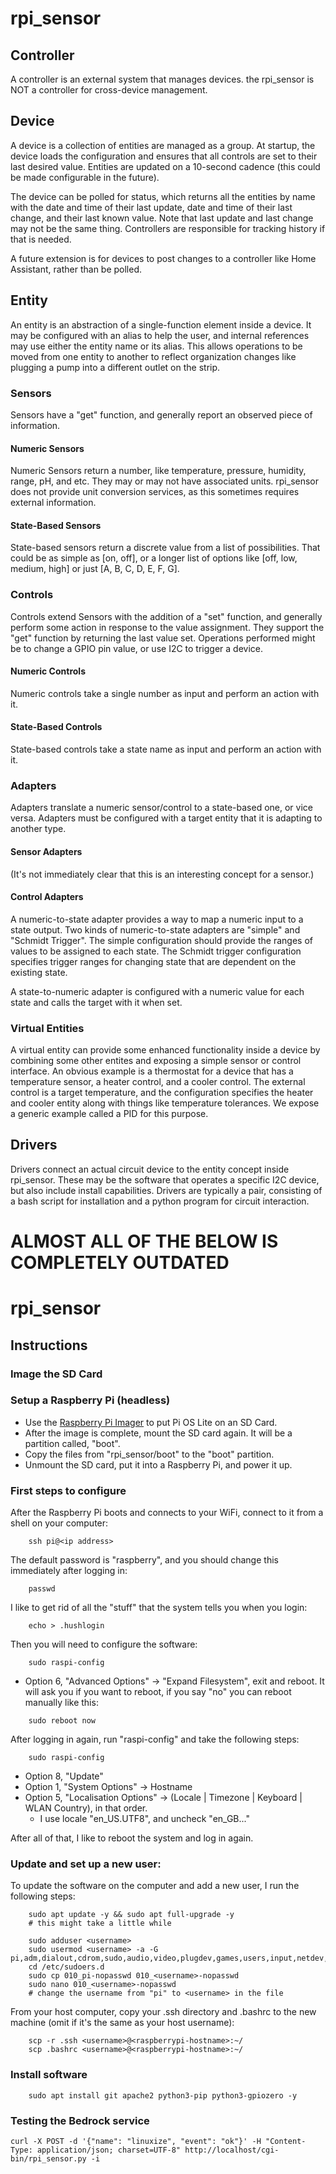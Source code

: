 # rpi_sensor

## Controller
A controller is an external system that manages devices. the rpi_sensor is NOT a controller for cross-device management. 

## Device
A device is a collection of entities are managed as a group. At startup, the device loads the configuration and ensures that all controls are set to their last desired value. Entities are updated on a 10-second cadence (this could be made configurable in the future).

The device can be polled for status, which returns all the entities by name with the date and time of their last update, date and time of their last change, and their last known value. Note that last update and last change may not be the same thing. Controllers are responsible for tracking history if that is needed.

A future extension is for devices to post changes to a controller like Home Assistant, rather than be polled.

## Entity
An entity is an abstraction of a single-function element inside a device. It may be configured with an alias to help the user, and internal references may use either the entity name or its alias. This allows operations to be moved from one entity to another to reflect organization changes like plugging a pump into a different outlet on the strip.

### Sensors
Sensors have a "get" function, and generally report an observed piece of information.

#### Numeric Sensors
Numeric Sensors return a number, like temperature, pressure, humidity, range, pH, and etc. They may or may not have associated units. rpi_sensor does not provide unit conversion services, as this sometimes requires external information.

#### State-Based Sensors
State-based sensors return a discrete value from a list of possibilities. That could be as simple as \[on, off\], or a longer list of options like \[off, low, medium, high\] or just \[A, B, C, D, E, F, G\].

### Controls
Controls extend Sensors with the addition of a "set" function, and generally perform some action in response to the value assignment. They support the "get" function by returning the last value set. Operations performed might be to change a GPIO pin value, or use I2C to trigger a device.

#### Numeric Controls
Numeric controls take a single number as input and perform an action with it. 

#### State-Based Controls
State-based controls take a state name as input and perform an action with it.

### Adapters
Adapters translate a numeric sensor/control to a state-based one, or vice versa. Adapters must be configured with a target entity that it is adapting to another type.

#### Sensor Adapters
(It's not immediately clear that this is an interesting concept for a sensor.)

#### Control Adapters
A numeric-to-state adapter provides a way to map a numeric input to a state output. Two kinds of numeric-to-state adapters are "simple" and "Schmidt Trigger". The simple configuration should provide the ranges of values to be assigned to each state. The Schmidt trigger configuration specifies trigger ranges for changing state that are dependent on the existing state. 

A state-to-numeric adapter is configured with a numeric value for each state and calls the target with it when set.

### Virtual Entities
A virtual entity can provide some enhanced functionality inside a device by combining some other entites and exposing a simple sensor or control interface. An obvious example is a thermostat for a device that has a temperature sensor, a heater control, and a cooler control. The external control is a target temperature, and the configuration specifies the heater and cooler entity along with things like temperature tolerances. We expose a generic example called a PID for this purpose.

## Drivers
Drivers connect an actual circuit device to the entity concept inside rpi_sensor. These may be the software that operates a specific I2C device, but also include install capabilities. Drivers are typically a pair, consisting of a bash script for installation and a python program for circuit interaction.

# ALMOST ALL OF THE BELOW IS COMPLETELY OUTDATED
# rpi_sensor

## Instructions
### Image the SD Card
### Setup a Raspberry Pi (headless)
- Use the [Raspberry Pi Imager](https://www.raspberrypi.org/software/) to put Pi OS Lite on an SD Card.
- After the image is complete, mount the SD card again. It will be a partition called, "boot".
- Copy the files from "rpi_sensor/boot" to the "boot" partition.
- Unmount the SD card, put it into a Raspberry Pi, and power it up.

### First steps to configure
After the Raspberry Pi boots and connects to your WiFi, connect to it from a shell on your computer:
```
    ssh pi@<ip address>
```
The default password is "raspberry", and you should change this immediately after logging in:
```
    passwd
```
I like to get rid of all the "stuff" that the system tells you when you login:
```
    echo > .hushlogin
```
Then you will need to configure the software:
```
    sudo raspi-config
```
* Option 6, "Advanced Options" -> "Expand Filesystem", exit and reboot. It will ask you if you want to reboot, if you say "no" you can reboot manually like this:
```
    sudo reboot now
```

After logging in again, run "raspi-config" and take the following steps:
```
    sudo raspi-config
```
* Option 8, "Update"
* Option 1, "System Options" -> Hostname
* Option 5, "Localisation Options" -> (Locale | Timezone | Keyboard | WLAN Country), in that order.
    - I use locale "en_US.UTF8", and uncheck "en_GB..."

After all of that, I like to reboot the system and log in again.

### Update and set up a new user:
To update the software on the computer and add a new user, I run the following steps:
```
    sudo apt update -y && sudo apt full-upgrade -y
    # this might take a little while
    
    sudo adduser <username>
    sudo usermod <username> -a -G pi,adm,dialout,cdrom,sudo,audio,video,plugdev,games,users,input,netdev,spi,i2c,gpio
    cd /etc/sudoers.d
    sudo cp 010_pi-nopasswd 010_<username>-nopasswd
    sudo nano 010_<username>-nopasswd
    # change the username from "pi" to <username> in the file
```
From your host computer, copy your .ssh directory and .bashrc to the new machine (omit <username> if it's the same as your host username):
```
    scp -r .ssh <username>@<raspberrypi-hostname>:~/
    scp .bashrc <username>@<raspberrypi-hostname>:~/
```

### Install software
```
    sudo apt install git apache2 python3-pip python3-gpiozero -y
```

### Testing the Bedrock service
```
curl -X POST -d '{"name": "linuxize", "event": "ok"}' -H "Content-Type: application/json; charset=UTF-8" http://localhost/cgi-bin/rpi_sensor.py -i
```
